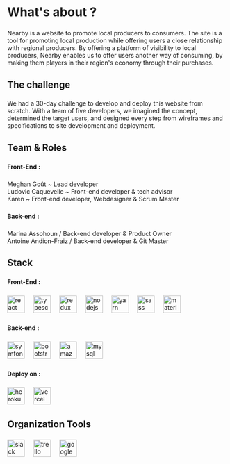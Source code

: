 <h1 align="left">What's about ?</h1>

###

<p align="left">Nearby is a website to promote local producers to consumers.  The site is a tool for promoting local production while offering users a close relationship with regional producers. By offering a platform of visibility to local producers, Nearby enables us to offer users another way of consuming, by making them players in their region's economy through their purchases.</p>

###

<h2 align="left">The challenge</h2>

###

<p align="left">We had a 30-day challenge to develop and deploy this website from scratch. With a team of five developers, we imagined the concept, determined the target users, and designed every step from wireframes and specifications to site development and deployment.</p>

###

<h2 align="left">Team & Roles</h2>

###

<h4 align="left">Front-End :</h4>

###

<p align="left">Meghan Goût ~ Lead  developer<br>Ludovic Caquevelle ~ Front-end developer & tech advisor<br>Karen ~ Front-end developer, Webdesigner & Scrum Master</p>

###

<h4 align="left">Back-end :</h4>

###

<p align="left">Marina Assohoun / Back-end developer & Product Owner<br>Antoine Andion-Fraiz / Back-end developer & Git Master</p>

###

<h2 align="left">Stack</h2>

###

<h4 align="left">Front-End :</h4>

###

<div align="left">
  <img src="https://cdn.jsdelivr.net/gh/devicons/devicon/icons/react/react-original.svg" height="40" alt="react logo"  />
  <img width="12" />
  <img src="https://cdn.jsdelivr.net/gh/devicons/devicon/icons/typescript/typescript-original.svg" height="40" alt="typescript logo"  />
  <img width="12" />
  <img src="https://skillicons.dev/icons?i=redux" height="40" alt="redux logo"  />
  <img width="12" />
  <img src="https://cdn.jsdelivr.net/gh/devicons/devicon/icons/nodejs/nodejs-original.svg" height="40" alt="nodejs logo"  />
  <img width="12" />
  <img src="https://cdn.simpleicons.org/yarn/2C8EBB" height="40" alt="yarn logo"  />
  <img width="12" />
  <img src="https://cdn.jsdelivr.net/gh/devicons/devicon/icons/sass/sass-original.svg" height="40" alt="sass logo"  />
  <img width="12" />
  <img src="https://cdn.jsdelivr.net/gh/devicons/devicon/icons/materialui/materialui-original.svg" height="40" alt="materialui logo"  />
</div>

###

<h4 align="left">Back-end :</h4>

###

<div align="left">
  <img src="https://cdn.jsdelivr.net/gh/devicons/devicon/icons/symfony/symfony-original.svg" height="40" alt="symfony logo"  />
  <img width="12" />
  <img src="https://cdn.jsdelivr.net/gh/devicons/devicon/icons/bootstrap/bootstrap-original.svg" height="40" alt="bootstrap logo"  />
  <img width="12" />
  <img src="https://skillicons.dev/icons?i=aws" height="40" alt="amazonwebservices logo"  />
  <img width="12" />
  <img src="https://cdn.simpleicons.org/mysql/4479A1" height="40" alt="mysql logo"  />
</div>

###

<h4 align="left">Deploy  on :</h4>

###

<div align="left">
  <img src="https://cdn.jsdelivr.net/gh/devicons/devicon/icons/heroku/heroku-original.svg" height="40" alt="heroku logo"  />
  <img width="12" />
  <img src="https://skillicons.dev/icons?i=vercel" height="40" alt="vercel logo"  />
</div>

###

<h2 align="left">Organization Tools</h2>

###

<div align="left">
  <img src="https://cdn.jsdelivr.net/gh/devicons/devicon/icons/slack/slack-original.svg" height="40" alt="slack logo"  />
  <img width="12" />
  <img src="https://cdn.jsdelivr.net/gh/devicons/devicon/icons/trello/trello-plain.svg" height="40" alt="trello logo"  />
  <img width="12" />
  <img src="https://cdn.jsdelivr.net/gh/devicons/devicon/icons/google/google-original.svg" height="40" alt="google logo"  />
</div>

###
